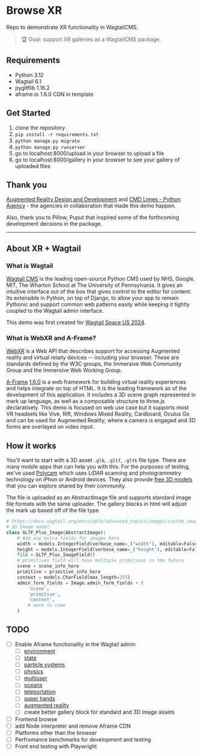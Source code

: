 # Browse XR

Repo to demonstrate XR functionality in WagtailCMS. 

> 🏆 Goal: support XR galleries as a WagtailCMS package.

## Requirements
- Python 3.12
- Wagtail 6.1
- pygltflib 1.16.2
- aframe.io 1.6.0 CDN in template

## Get Started
1. clone the repository
2. `pip install -r requirements.txt`
3. `python manage.py migrate`
4. `python manage.py runserver`
5. go to localhost:8000/upload in your browser to upload a file
6. go to localhost:8000/gallery in your browser to see your gallery of uploaded files

## Thank you
[Augmented Reality Design and Development](https://ardd.tech) and [CMD Limes - Python Agency](https://cmdlimes.com) - the agencies in collaboration that made this demo happen.

Also, thank you to Pillow, Puput that inspired some of the forthcoming development decsions in the package.

-----
## About XR + Wagtail

### What is Wagtail
[Wagtail CMS](https://wagtail.org) is the leading open-source Python CMS used by NHS, Google, MIT, The Wharton School at The University of Pennsylvania. It gives an intuitive interface out of the box that gives control to the editor for content. Its extensible in Python, on top of Django, to allow your app to remain Pythonic and support common web patterns easily while keeping it tightly coupled to the Wagtail admin interface.

This demo was first created for [Wagtail Space US 2024]().

### What is WebXR and A-Frame?
[WebXR](https://developer.mozilla.org/en-US/docs/Web/API/WebXR_Device_API/Fundamentals) is a Web API that describes support for accessing Augmented reality and virtual relaity devices -- including your browser. These are standards defined by the W3C groups, the Immersive Web Community Group and the Immersive Web Working Group. 

[A-Frame](https://aframe.io/) [1.6.0](https://aframe.io/docs/1.6.0/) is a web framework for building virtual reality experiences and helps integrate on top of HTML. It is the leading framework as of the development of this application. It includes a 3D scene graph represented in mark up language, as well as a composable structure to three.js declaratively. This demo is focused on web use case but it supports most VR headsets like Vive, Rift, Windows Mixed Reality, Cardboard, Oculus Go and can be used for Augmented Reality; where a camera is engaged and 3D forms are overlayed on video input. 

## How it works
You'll want to start with a 3D asset `.glb`, `.gltf`, `.gltk` file type. There are many mobile apps that can help you with this. For the purposes of testing, we've used [Polycam](https://poly.cam/) which uses LiDAR scanning and photogrammetry technology on iPhon or Android devices. They also provide [free 3D models](https://poly.cam/explore) that you can explore shared by their community.

The file is uploaded as an AbstractImage file and supports standard image file formats with the same uploader. The gallery blocks in html will adjust the mark up based off of the file type.

```python models.py
# https://docs.wagtail.org/en/stable/advanced_topics/images/custom_image_model.html
# 3D Image model
class GLTF_Plus_Image(AbstractImage):
    # Add any extra fields for images here
    width = models.IntegerField(verbose_name=_("width"), editable=False, default=1024)
    height = models.IntegerField(verbose_name=_("height"), editable=False, default=1024)
    file = GLTF_Plus_ImageField()
    # primitives field will have multiple primitives in the future 
    scene = scene_info_here
    primitive = primitive_info_here
    context = models.CharField(max_length=255)
    admin_form_fields = Image.admin_form_fields + (
        'scene',
        'primitive',
        'context',
        # more to come
    )
```


## TODO

- [ ] Enable Aframe functionality in the Wagtail admin
    - [ ] [environment](https://github.com/supermedium/aframe-environment-component)
    - [ ] [state](https://npmjs.com/package/aframe-state-component)
    - [ ] [particle systems](https://github.com/IdeaSpaceVR/aframe-particle-system-component)
    - [ ] [physics](https://github.com/n5ro/aframe-physics-system)
    - [ ] [multiuser](https://github.com/networked-aframe/networked-aframe)
    - [ ] [oceans](https://github.com/n5ro/aframe-extras/tree/master/src/primitives)
    - [ ] [teleportation](https://github.com/fernandojsg/aframe-teleport-controls)
    - [ ] [super hands](https://github.com/wmurphyrd/aframe-super-hands-component)
    - [ ] [augmented reality](https://github.com/jeromeetienne/AR.js#augmented-reality-for-the-web-in-less-than-10-lines-of-html)
    - [ ] create better gallery block for standard and 3D image assets
- [ ] Frontend browse
- [ ] add Node interpreter and remove Aframe CDN
- [ ] Platforms other than the browser
- [ ] Perfromance benchmarks for development and testing
- [ ] Front end testing with Playwright
